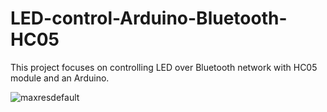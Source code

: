 # LED-control-Arduino-Bluetooth-HC05
This project focuses on controlling LED over Bluetooth network with HC05 module and an Arduino.

![maxresdefault](https://user-images.githubusercontent.com/31156238/107118777-fe967600-68a8-11eb-880e-4c04dd70b196.jpg)
